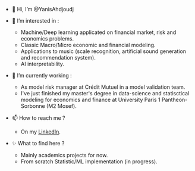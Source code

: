 - 👋 Hi, I’m @YanisAhdjoudj

- 👀 I’m interested in :
    -  Machine/Deep learning applicated on financial market, risk and economics problems.
    -  Classic Macro/Micro economic and financial modeling.
    -  Applications to music (scale recognition, artificial sound generation and recommendation system).
    -  AI interpretability.
- 🌱 I’m currently working :
    -  As model risk manager at Crédit Mutuel in a model validation team.
    -  I've just finished my master's degree in data-science and statisctical modeling for economics and finance at University Paris 1 Pantheon-Sorbonne (M2 Mosef).
- 📫 How to reach me ?
    -  On my [LinkedIn](https://www.linkedin.com/in/yanis-ahdjoudj-979458186).
- ✨ What to find here ? 
    -  Mainly academics projects for now.
    -  From scratch Statistic/ML implementation (in progress).


<!---
YanisAhdjoudj/YanisAhdjoudj is a ✨ special ✨ repository because its `README.md` (this file) appears on your GitHub profile.
You can click the Preview link to take a look at your changes.
--->
